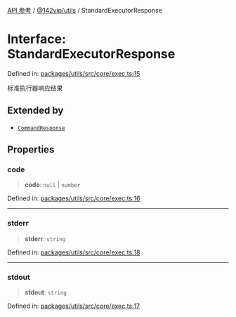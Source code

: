 [API 参考](../wiki/Home) / [@142vip/utils](../wiki/@142vip.utils) / StandardExecutorResponse

# Interface: StandardExecutorResponse

Defined in: [packages/utils/src/core/exec.ts:15](https://github.com/142vip/core-x/blob/15d5bc9ef4bece78c0e60bdf074a2d245f625100/packages/utils/src/core/exec.ts#L15)

标准执行器响应结果

## Extended by

* [`CommandResponse`](../wiki/@142vip.utils.Interface.CommandResponse)

## Properties

### code

> **code**: `null` | `number`

Defined in: [packages/utils/src/core/exec.ts:16](https://github.com/142vip/core-x/blob/15d5bc9ef4bece78c0e60bdf074a2d245f625100/packages/utils/src/core/exec.ts#L16)

***

### stderr

> **stderr**: `string`

Defined in: [packages/utils/src/core/exec.ts:18](https://github.com/142vip/core-x/blob/15d5bc9ef4bece78c0e60bdf074a2d245f625100/packages/utils/src/core/exec.ts#L18)

***

### stdout

> **stdout**: `string`

Defined in: [packages/utils/src/core/exec.ts:17](https://github.com/142vip/core-x/blob/15d5bc9ef4bece78c0e60bdf074a2d245f625100/packages/utils/src/core/exec.ts#L17)

